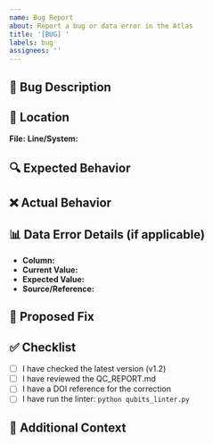```yaml
---
name: Bug Report
about: Report a bug or data error in the Atlas
title: '[BUG] '
labels: bug
assignees: ''
---
```


## 🐛 Bug Description

<!-- A clear and concise description of the bug -->

## 📍 Location

**File:** <!-- e.g., biological_qubits.csv -->
**Line/System:** <!-- e.g., Line 15, "Cryptochrome (Cry1)" -->

## 🔍 Expected Behavior

<!-- What should happen -->

## ❌ Actual Behavior

<!-- What actually happens -->

## 📊 Data Error Details (if applicable)

- **Column:** <!-- e.g., T2_us -->
- **Current Value:** <!-- e.g., 0.001 -->
- **Expected Value:** <!-- e.g., 1.0 -->
- **Source/Reference:** <!-- DOI or publication -->

## 🔧 Proposed Fix

<!-- If you have a suggestion for how to fix -->

## ✅ Checklist

- [ ] I have checked the latest version (v1.2)
- [ ] I have reviewed the QC_REPORT.md
- [ ] I have a DOI reference for the correction
- [ ] I have run the linter: `python qubits_linter.py`

## 📎 Additional Context

<!-- Screenshots, links, references -->

